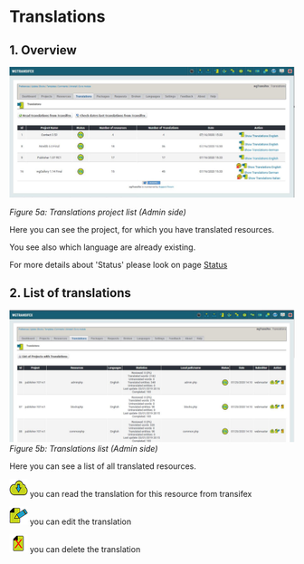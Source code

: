 # Translations

## 1. Overview

![](../.gitbook/assets/2translations1.jpg)

_Figure 5a: Translations project list \(Admin side\)_

Here you can see the project, for which you have translated resources.

You see also which language are already existing.

For more details about 'Status' please look on page [Status](status.md)

## 2. List of translations

![](../.gitbook/assets/2translations2.jpg)
_Figure 5b: Translations list \(Admin side\)_

Here you can see a list of all translated resources.

![](../.gitbook/assets/readtx.png) you can read the translation for this resource from transifex

![](../.gitbook/assets/edit.png) you can edit the translation

![](../.gitbook/assets/delete.png) you can delete the translation